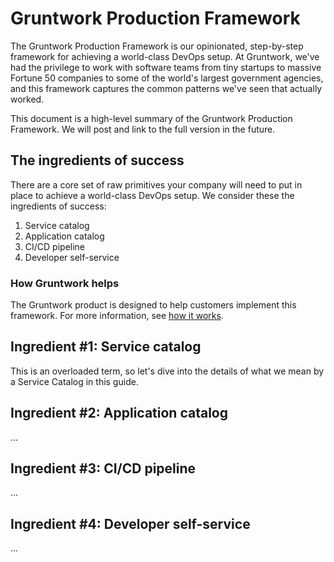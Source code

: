 # Gruntwork Production Framework

The Gruntwork Production Framework is our opinionated, step-by-step framework for achieving a world-class DevOps setup. At Gruntwork, we've had the privilege to work with software teams from tiny startups to massive Fortune 50 companies to some of the world's largest government agencies, and this framework captures the common patterns we've seen that actually worked.

This document is a high-level summary of the Gruntwork Production Framework. We will post and link to the full version in the future.

## The ingredients of success

There are a core set of raw primitives your company will need to put in place to achieve a world-class DevOps setup. We consider these the ingredients of success:

1. Service catalog
1. Application catalog
1. CI/CD pipeline
1. Developer self-service

### How Gruntwork helps

The Gruntwork product is designed to help customers implement this framework. For more information, see [how it works](how-it-works).

## Ingredient #1: Service catalog

This is an overloaded term, so let's dive into the details of what we mean by a Service Catalog in this guide.

## Ingredient #2: Application catalog
...

## Ingredient #3: CI/CD pipeline
...

## Ingredient #4: Developer self-service 
...



<!-- ##DOCS-SOURCER-START
{
  "sourcePlugin": "local-copier",
  "hash": "ebca2e605787776f91971e9c55972a74"
}
##DOCS-SOURCER-END -->
